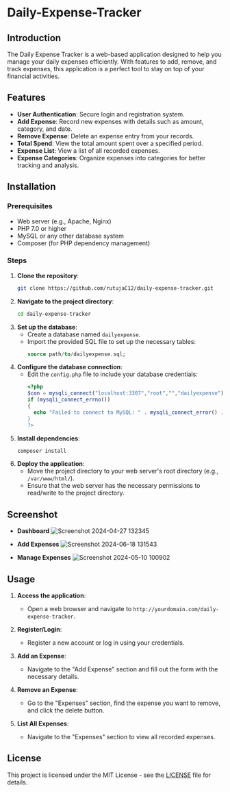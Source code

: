 # Daily-Expense-Tracker


## Introduction
The Daily Expense Tracker is a web-based application designed to help you manage your daily expenses efficiently. With features to add, remove, and track expenses, this application is a perfect tool to stay on top of your financial activities.

## Features
- **User Authentication**: Secure login and registration system.
- **Add Expense**: Record new expenses with details such as amount, category, and date.
- **Remove Expense**: Delete an expense entry from your records.
- **Total Spend**: View the total amount spent over a specified period.
- **Expense List**: View a list of all recorded expenses.
- **Expense Categories**: Organize expenses into categories for better tracking and analysis.

## Installation

### Prerequisites
- Web server (e.g., Apache, Nginx)
- PHP 7.0 or higher
- MySQL or any other database system
- Composer (for PHP dependency management)

### Steps
1. **Clone the repository**:
    ```bash
    git clone https://github.com/rutujaC12/daily-expense-tracker.git
    ```
2. **Navigate to the project directory**:
    ```bash
    cd daily-expense-tracker
    ```
3. **Set up the database**:
    - Create a database named `dailyexpense`.
    - Import the provided SQL file to set up the necessary tables:
      ```sql
      source path/to/dailyexpense.sql;
      ```
4. **Configure the database connection**:
    - Edit the `config.php` file to include your database credentials:
      ```php
      <?php
      $con = mysqli_connect("localhost:3307","root","","dailyexpense");
      if (mysqli_connect_errno())
      {
        echo "Failed to connect to MySQL: " . mysqli_connect_error() .";
      }
      ?>
      ```
5. **Install dependencies**:
    ```bash
    composer install
    ```
6. **Deploy the application**:
    - Move the project directory to your web server's root directory (e.g., `/var/www/html/`).
    - Ensure that the web server has the necessary permissions to read/write to the project directory.
  
## Screenshot
- **Dashboard**
![Screenshot 2024-04-27 132345](https://github.com/rutujaC12/Daily-Expense-Tracker/assets/130744778/b6c9bfd8-cfe6-4b1b-a96d-4a00e3aabecb)

- **Add Expenses**
![Screenshot 2024-06-18 131543](https://github.com/rutujaC12/Daily-Expense-Tracker/assets/130744778/d42f866a-d8de-489c-9349-3ac3c1c4170f)

- **Manage Expenses**
![Screenshot 2024-05-10 100902](https://github.com/rutujaC12/Daily-Expense-Tracker/assets/130744778/d5e8962f-4345-4670-9e24-14626fa4476a)


## Usage
1. **Access the application**:
    - Open a web browser and navigate to `http://yourdomain.com/daily-expense-tracker`.

2. **Register/Login**:
    - Register a new account or log in using your credentials.

3. **Add an Expense**:
    - Navigate to the "Add Expense" section and fill out the form with the necessary details.

4. **Remove an Expense**:
    - Go to the "Expenses" section, find the expense you want to remove, and click the delete button.

5. **List All Expenses**:
    - Navigate to the "Expenses" section to view all recorded expenses.

## License

This project is licensed under the MIT License - see the [LICENSE](LICENSE) file for details.

